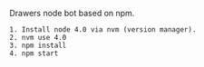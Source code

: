 Drawers node bot based on npm.

```
1. Install node 4.0 via nvm (version manager).
2. nvm use 4.0
3. npm install
4. npm start
```
